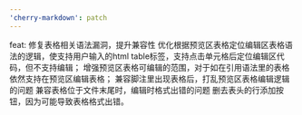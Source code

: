 ```yaml
---
'cherry-markdown': patch
---
```


feat: 修复表格相关语法漏洞，提升兼容性
优化根据预览区表格定位编辑区表格语法的逻辑，使支持用户输入的html table标签，支持点击单元格后定位编辑区代码，但不支持编辑；
增强预览区表格可编辑的范围，对于如在引用语法里的表格依然支持在预览区编辑表格；
兼容脚注里出现表格后，打乱预览区表格编辑逻辑的问题
兼容表格位于文件末尾时，编辑时格式出错的问题
删去表头的行添加按钮，因为可能导致表格格式出错。
